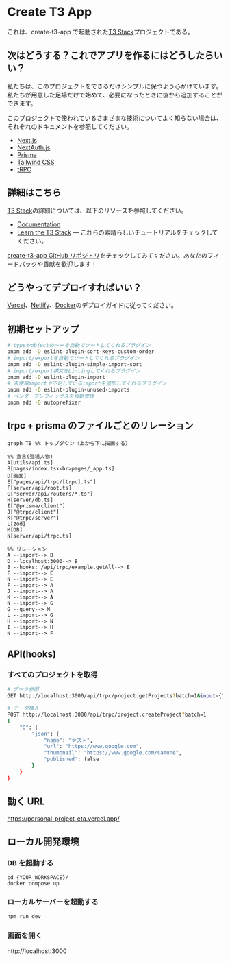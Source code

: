 # Create T3 App

これは、create-t3-app で起動された[T3 Stack](https://create.t3.gg/)プロジェクトである。

## 次はどうする？これでアプリを作るにはどうしたらいい？

私たちは、このプロジェクトをできるだけシンプルに保つよう心がけています。私たちが用意した足場だけで始めて、必要になったときに後から追加することができます。

このプロジェクトで使われているさまざまな技術についてよく知らない場合は、それぞれのドキュメントを参照してください。

- [Next.js](https://nextjs.org)
- [NextAuth.js](https://next-auth.js.org)
- [Prisma](https://prisma.io)
- [Tailwind CSS](https://tailwindcss.com)
- [tRPC](https://trpc.io)

## 詳細はこちら

[T3 Stack](https://create.t3.gg/)の詳細については、以下のリソースを参照してください。

- [Documentation](https://create.t3.gg/)
- [Learn the T3 Stack](https://create.t3.gg/en/faq#what-learning-resources-are-currently-available) — これらの素晴らしいチュートリアルをチェックしてください。

[create-t3-app GitHub リポジトリ](https://github.com/t3-oss/create-t3-app)をチェックしてみてください。あなたのフィードバックや貢献を歓迎します！

## どうやってデプロイすればいい？

[Vercel](https://create.t3.gg/en/deployment/vercel)、[Netlify](https://create.t3.gg/en/deployment/netlify)、[Docker](https://create.t3.gg/en/deployment/docker)のデプロイガイドに従ってください。

## 初期セットアップ

```bash
# typeやobjectのキーを自動でソートしてくれるプラグイン
pnpm add -D eslint-plugin-sort-keys-custom-order
# import/exportを自動でソートしてくれるプラグイン
pnpm add -D eslint-plugin-simple-import-sort
# import/export構文をLintingしてくれるプラグイン
pnpm add -D eslint-plugin-import
# 未使用importや不足しているimportを追加してくれるプラグイン
pnpm add -D eslint-plugin-unused-imports
# ベンダープレフィックスを自動管理
pnpm add -D autoprefixer
```

## trpc + prisma のファイルごとのリレーション

```mermaid
graph TB %% トップダウン（上から下に描画する）

%% 宣言(登場人物)
A[utils/api.ts]
B[pages/index.tsx<br>pages/_app.ts]
D[画面]
E["pages/api/trpc/[trpc].ts"]
F[server/api/root.ts]
G["server/api/routers/*.ts"]
H[server/db.ts]
I["@prisma/client"]
J["@trpc/client"]
K["@trpc/server"]
L[zod]
M[DB]
N[server/api/trpc.ts]

%% リレーション
A --import--> B
D --localhost:3000--> B
B --hooks: /api/trpc/example.getAll--> E
F --import--> E
N --import--> E
F --import--> A
J --import--> A
K --import--> A
N --import--> G
G --query--> M
L --import--> G
H --import--> N
I --import--> H
N --import--> F
```

## API(hooks)

### すべてのプロジェクトを取得

```bash
# データ参照
GET http://localhost:3000/api/trpc/project.getProjects?batch=1&input={"0":{"json":{"page":1, "limit": 10}}}

# データ挿入
POST http://localhost:3000/api/trpc/project.createProject?batch=1
{
    "0": {
        "json": {
            "name": "テスト",
            "url": "https://www.google.com",
            "thumbnail": "https://www.google.com/samune",
            "published": false
        }
    }
}

```

## 動く URL

https://personal-project-eta.vercel.app/

## ローカル開発環境

### DB を起動する

```
cd {YOUR_WORKSPACE}/
docker compose up
```

### ローカルサーバーを起動する

```bash
npm run dev
```

### 画面を開く

http://localhost:3000
